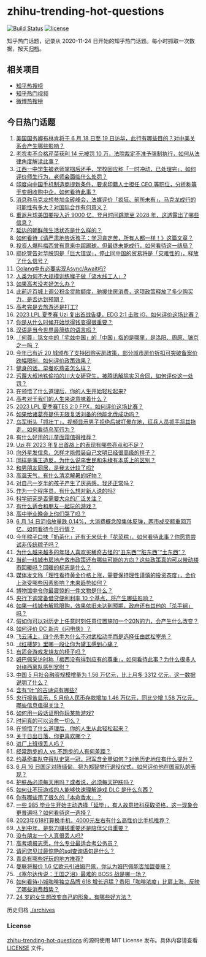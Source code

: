# zhihu-trending-hot-questions

[![Build Status](https://github.com/justjavac/zhihu-trending-hot-questions/workflows/ci/badge.svg?branch=master)](https://github.com/justjavac/zhihu-trending-hot-questions/actions)
[![license](https://img.shields.io/github/license/justjavac/zhihu-trending-hot-questions)](https://github.com/justjavac/zhihu-trending-hot-questions/blob/master/LICENSE)

知乎热门话题，记录从 2020-11-24
日开始的知乎热门话题。每小时抓取一次数据，按天[归档](./archives)。

## 相关项目

- [知乎热搜榜](https://github.com/justjavac/zhihu-trending-top-search)
- [知乎热门视频](https://github.com/justjavac/zhihu-trending-hot-video)
- [微博热搜榜](https://github.com/justjavac/weibo-trending-hot-search)

## 今日热门话题

<!-- BEGIN -->
<!-- 最后更新时间 Thu Jun 15 2023 06:09:42 GMT+0800 (China Standard Time) -->

1. [美国国务卿布林肯将于 6 月 18 日至 19 日访华，此行有哪些目的？对中美关系会产生哪些影响？](https://www.zhihu.com/question/606641194)
1. [老农卖不合格芹菜获利 14 元被罚 10 万，法院裁定不准予强制执行，如何从法律角度解读此事？](https://www.zhihu.com/question/606519434)
1. [江西一中学生被老师掌掴后还手，学校回应称「一时冲动，已处理完」，如何评价师生行为，老师会面临什么处罚？](https://www.zhihu.com/question/606355810)
1. [印度向中国手机制造商提新条件，要求印籍人士担任 CEO 等职位，分析称等于变相收购中企，如何看待此事？](https://www.zhihu.com/question/606514618)
1. [消息称马克龙想参加金砖峰会，法媒评价「疯狂、前所未有」，马克龙成行的可能性有多大？对国际合作有何意义？](https://www.zhihu.com/question/606517294)
1. [重返月球美国要投入近 9000 亿，登月时间跳票至 2028 年，这透露出了哪些信息？](https://www.zhihu.com/question/606394948)
1. [延边的朝鲜族生活状态是什么样的？](https://www.zhihu.com/question/26461527)
1. [如何看待《请严肃地告诉孩子：学习肯定苦，所有人都一样！》这篇文章？](https://www.zhihu.com/question/606593393)
1. [投资人爆料梅西曾有意来中超踢球，但最终未能成行，如何看待这一结局？](https://www.zhihu.com/question/606640897)
1. [耶伦警告对华脱钩是「巨大错误」，停止同中国的贸易将是「灾难性的」，释放了什么信号？](https://www.zhihu.com/question/606560492)
1. [Golang中有必要实现Async/Await吗?](https://www.zhihu.com/question/599106611)
1. [人类为何不大规模训练猴子做「流水线工人」?](https://www.zhihu.com/question/597376599)
1. [如果高考没考好怎么办？](https://www.zhihu.com/question/605737839)
1. [此前近百城上调公积金贷款额度，驰援住房消费，这项政策释放了多少购买力，是否达到预期？](https://www.zhihu.com/question/605669289)
1. [高考完是去旅游还是打工?](https://www.zhihu.com/question/606485023)
1. [2023 LPL 夏季赛 Uzi 复出首战告捷，EDG 2:1 击败 iG，如何评价这场比赛？](https://www.zhihu.com/question/606583572)
1. [你是从什么时候开始觉得钱变得很重要？](https://www.zhihu.com/question/605958493)
1. [汉语是当今世界最简练的语言吗？](https://www.zhihu.com/question/66497764)
1. [「何尊」铭文中的「宅兹中国」的「中国」指的是哪里，是洛阳、周原、镐京之一吗 ？](https://www.zhihu.com/question/282510614)
1. [今年已有近 20 城颁布了支持团购买房政策，部分城市房价折扣可突破备案价跌幅限制，如何评价政策效果？](https://www.zhihu.com/question/605669004)
1. [健身的话，早餐吃燕麦怎么样？](https://www.zhihu.com/question/347991282)
1. [污蔑大叔地铁偷拍的川大女研究生，被腾讯解除实习合同，如何评价这一处罚？](https://www.zhihu.com/question/606445517)
1. [在领悟了什么道理后，你的人生开始轻松起来?](https://www.zhihu.com/question/605994430)
1. [高考对于我们的人生来说意味着什么？](https://www.zhihu.com/question/606333041)
1. [2023 LPL 夏季赛TES 2:0 FPX，如何评价这场比赛？](https://www.zhihu.com/question/606636745)
1. [如果给诸葛亮提供无限复活刘备的他能北伐成功吗？](https://www.zhihu.com/question/411928612)
1. [乌军街头「抓壮丁」，视频显示男子拒绝后被打晕在地，征兵人员抓手将其拖走，如何看待乌军行为？](https://www.zhihu.com/question/606382302)
1. [有什么好用的儿童面霜值得推荐？](https://www.zhihu.com/question/367853665)
1. [Uzi 在 2023 年复出首战上的表现有哪些亮点和不足？](https://www.zhihu.com/question/606633235)
1. [向外星发信息，怎样才能假装自己文明已经很高级的样子？](https://www.zhihu.com/question/26109945)
1. [同样是藩王造反，为什么说李世民和朱棣有本质上的区别？](https://www.zhihu.com/question/600701641)
1. [和男朋友同居，是我太计较了吗?](https://www.zhihu.com/question/606007032)
1. [高温天气，有什么清凉解暑的好物？](https://www.zhihu.com/question/543078111)
1. [对自己一岁半的孩子产生了厌恶感，我还正常吗？](https://www.zhihu.com/question/606034442)
1. [作为一个程序员，有什么想对新人说的吗?](https://www.zhihu.com/question/395697646)
1. [科学研究是否需要大众的广泛关注？](https://www.zhihu.com/question/338661129)
1. [有什么适合和朋友一起玩的游戏？](https://www.zhihu.com/question/606364821)
1. [高中毕业晚会上你们哭了吗？](https://www.zhihu.com/question/333367600)
1. [6 月 14 日沪指放量跌 0.14%，大消费概念股集体反弹，两市成交额重回万亿，如何看待今日行情？](https://www.zhihu.com/question/606520756)
1. [今年粽子口味「奶茶化」还有无米低卡「花菜粽」，如何看待此事？你愿意尝试非传统粽子吗？](https://www.zhihu.com/question/606587455)
1. [为什么越来越多的年轻人喜欢买稀奇古怪的“丑东西”“脏东西”“土东西”？](https://www.zhihu.com/question/606407983)
1. [当前一线城市房地产救市政策还有哪些可能的方向？这些政策真的可以带动楼市回暖吗？回暖的标志是什么？](https://www.zhihu.com/question/605671170)
1. [媒体发文称「理性看待黄金价格上涨，需要保持理性谨慎的投资态度」，金价上涨受哪些因素影响？未来趋势如何？](https://www.zhihu.com/question/606505681)
1. [博物馆中令你最震惊的一件文物是什么？](https://www.zhihu.com/question/495456125)
1. [央行下调常备借贷便利利率 10 个基点，将产生哪些影响？](https://www.zhihu.com/question/606450228)
1. [如果一线城市解除限购，效果依旧未达到预期，政府还有其他的「杀手锏」吗？](https://www.zhihu.com/question/605671535)
1. [假如你可以对历史上任意时刻任意位置施加一个20N的力，会产生什么改变？](https://www.zhihu.com/question/606039811)
1. [如何评价 DC 新片《闪电侠》？](https://www.zhihu.com/question/598042943)
1. [飞云浦上，四个杀手为什么不对武松动手而是选择任由武松宰杀？](https://www.zhihu.com/question/585702421)
1. [《红楼梦》里哪一段让你为黛玉感到心痛？](https://www.zhihu.com/question/605462345)
1. [有适合游戏发烧友的椅子吗？](https://www.zhihu.com/question/605153911)
1. [姆巴佩采访时称「梅西没有得到应有的尊重」，如何看待此事？为什么很多人对梅西离队感到宽慰？](https://www.zhihu.com/question/606541357)
1. [中国 5 月社会融资规模增量为 1.56 万亿元，比上月多 3312 亿元，这一数据说明了什么？](https://www.zhihu.com/question/606375297)
1. [含有“叶”的古诗词有哪些?](https://www.zhihu.com/question/606516288)
1. [央行报告显示，5 月份人民币存款增加 1.46 万亿元，同比少增 1.58 万亿元，哪些信息值得关注？](https://www.zhihu.com/question/606376740)
1. [如何用一段话证明你玩某款游戏?](https://www.zhihu.com/question/605366291)
1. [时间真的可以治愈一切么？](https://www.zhihu.com/question/604621748)
1. [在领悟了什么道理后，你的人生从此轻松起来？](https://www.zhihu.com/question/604775983)
1. [关于日出日落，你更喜欢哪个？](https://www.zhihu.com/question/597102484)
1. [进厂上班很丢人吗？](https://www.zhihu.com/question/605924106)
1. [经常跑步的人 vs 不跑步的人有何差距？](https://www.zhihu.com/question/604007321)
1. [约基奇率队夺得队史第一冠，冠军含金量如何？对他历史地位有什么提升？](https://www.zhihu.com/question/606339135)
1. [6 月 16 日国足对阵缅甸，将为郑智举行退役仪式，如何评价他在国家队的表现？](https://www.zhihu.com/question/606133754)
1. [护肤品必须每天用吗？或者说，必须每天护肤吗？](https://www.zhihu.com/question/599657846)
1. [如何让不玩游戏的人能够快速理解游戏 DLC 是什么东西？](https://www.zhihu.com/question/606170703)
1. [你有哪些用了很久的「本命香水」？](https://www.zhihu.com/question/602677157)
1. [一些 985 毕业生开始主动选择「延毕」，有人故意挂科获取资格，这一现象会更普遍吗？如何看待这一选择？](https://www.zhihu.com/question/606541261)
1. [2023年618打算换手机，4000元左右有什么高性价比手机推荐？](https://www.zhihu.com/question/600444543)
1. [人到中年，是努力赚钱重要还是陪伴父母重要？](https://www.zhihu.com/question/598077018)
1. [没有朋友一个人真很丢人吗?](https://www.zhihu.com/question/606351361)
1. [高考填报志愿，什么专业最适合考公务员？](https://www.zhihu.com/question/606066939)
1. [请问您见过最惊艳的sql查询语句是什么？](https://www.zhihu.com/question/384673958)
1. [青岛有哪些好玩的地方推荐?](https://www.zhihu.com/question/602956153)
1. [曼联将报价 1.6 亿欧元引进姆巴佩，你认为姆巴佩能否加盟曼联？](https://www.zhihu.com/question/606335262)
1. [《塞尔达传说：王国之泪》最难的 BOSS 战是哪一场？](https://www.zhihu.com/question/601274448)
1. [如何看待小城咖啡独立品牌 618 增长迅猛？贵阳「咖啡浓度」比肩上海，反映了哪些消费趋势？](https://www.zhihu.com/question/606321595)
1. [24 岁的女生想改变自己的形象，有哪些好方法？](https://www.zhihu.com/question/604422370)

<!-- END -->

历史归档 [./archives](./archives)

### License

[zhihu-trending-hot-questions](https://github.com/justjavac/zhihu-trending-hot-questions)
的源码使用 MIT License 发布。具体内容请查看 [LICENSE](./LICENSE) 文件。
